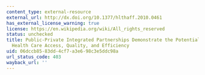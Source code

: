 ```yaml
---
content_type: external-resource
external_url: http://dx.doi.org/10.1377/hlthaff.2010.0461
has_external_license_warning: true
license: https://en.wikipedia.org/wiki/All_rights_reserved
status: unchecked
title: Public-Private Integrated Partnerships Demonstrate the Potential to Improve
  Health Care Access, Quality, and Efficiency
uid: 06dccb85-83dd-4cf7-a3e6-98c3e5ddc98a
url_status_code: 403
wayback_url: ''
---
```

